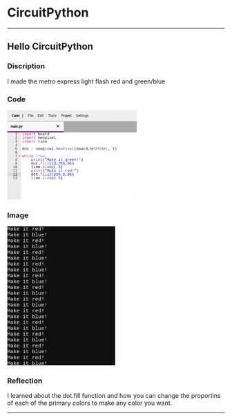 # CircuitPython


---


## Hello CircuitPython

### Discription

I made the metro express light flash red and green/blue

### Code

<img src="https://github.com/llemarr42/CircuitPython/blob/main/welcome%20circuit%20python.png?raw=true" width="300">

### Image

<img src="https://github.com/llemarr42/CircuitPython/blob/main/hello%20circuitpython.png?raw=true" width="250">

### Reflection

I learned about the dot.fill function and how you can change the proportins of each of the primary colors to make any color you want.

---
